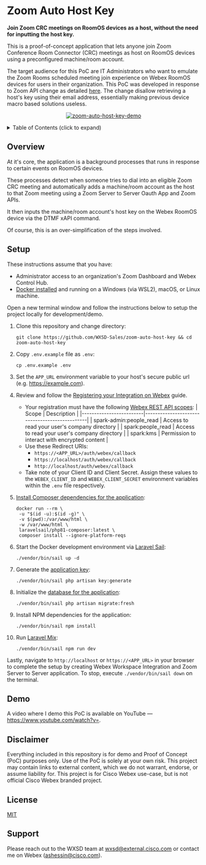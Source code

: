 Zoom Auto Host Key
==================

**Join Zoom CRC meetings on RoomOS devices as a host, without the need for inputting the host key.**

This is a proof-of-concept application that lets anyone join Zoom Conference Room Connector (CRC) meetings as host on
RoomOS devices using a preconfigured machine/room account.

The target audience for this PoC are IT Administrators who want to emulate the Zoom Rooms scheduled meeting join
experience on Webex RoomOS devices for users in their organization. This PoC was developed in response to Zoom API
change as detailed [here](https://devforum.zoom.us/t/not-able-to-retrieve-host-key-using-users-api/70898).
The change disallow retrieving a host's key using their email address, essentially making previous device macro based
solutions useless.

<p align="center">
   <a href="https://www.youtube.com/watch?v=" target="_blank">
       <img src="" alt="zoom-auto-host-key-demo"/>
    </a>
</p>

<!-- ⛔️ MD-MAGIC-EXAMPLE:START (TOC:collapse=true&collapseText=Click to expand) -->
<details>
<summary>Table of Contents (click to expand)</summary>

- [Overview](#overview)
- [Setup](#setup)
- [Demo](#demo)
- [Disclaimer](#disclaimer)
- [License](#license)
- [Support](#support)

</details>
<!-- ⛔️ MD-MAGIC-EXAMPLE:END -->


## Overview

At it's core, the application is a background processes that runs in response to certain events on RoomOS devices.

These processes detect when someone tries to dial into an eligible Zoom CRC meeting and automatically adds a
machine/room account as the host to that Zoom meeting using a Zoom Server to Server Oauth App and Zoom APIs.

It then inputs the machine/room account's host key on the Webex RoomOS device via the DTMF xAPI command.

Of course, this is an over-simplification of the steps involved.


## Setup

These instructions assume that you have:

- Administrator access to an organization's Zoom Dashboard and Webex Control Hub.
- [Docker installed](https://docs.docker.com/engine/install/) and running on a Windows (via WSL2), macOS, or Linux
  machine.

Open a new terminal window and follow the instructions below to setup the project locally for development/demo.

1. Clone this repository and change directory:
   ```
   git clone https://github.com/WXSD-Sales/zoom-auto-host-key && cd zoom-auto-host-key
   ```

2. Copy `.env.example` file as `.env`:
   ```
   cp .env.example .env
   ```

3. Set the `APP_URL` environment variable to your host's secure public url (e.g. https://example.com).

4. Review and follow the [Registering your Integration
   on Webex](https://developer.webex.com/docs/integrations#registering-your-integration) guide.
   - Your registration must have the following [Webex REST API scopes](https://developer.webex.com/docs/integrations#scopes):
     | Scope                   | Description                                   |
     |-------------------------|-----------------------------------------------|
     | spark-admin:people_read | Access to read your user's company directory  |
     | spark:people_read       | Access to read your user's company directory  |
     | spark:kms               | Permission to interact with encrypted content |
   - Use these Redirect URIs:
     - `https://<APP_URL>/auth/webex/callback`
     - `https://localhost/auth/webex/callback`
     - `http://localhost/auth/webex/callback`
   - Take note of your Client ID and Client Secret. Assign these values to the `WEBEX_CLIENT_ID`
     and `WEBEX_CLIENT_SECRET` environment variables within the `.env` file respectively.

5. [Install Composer dependencies for the application](https://laravel.com/docs/10.x/sail#installing-composer-dependencies-for-existing-projects):
   ```
   docker run --rm \
    -u "$(id -u):$(id -g)" \
    -v $(pwd):/var/www/html \
    -w /var/www/html \
    laravelsail/php81-composer:latest \
    composer install --ignore-platform-reqs
   ```

6. Start the Docker development environment via [Laravel Sail](https://laravel.com/docs/10.x/sail):
   ```
   ./vendor/bin/sail up -d
   ```

7. Generate the [application key](https://laravel.com/docs/10.x/encryption#configuration):
   ```
   ./vendor/bin/sail php artisan key:generate
   ```

8. Initialize the [database for the application](https://laravel.com/docs/9.x/migrations#drop-all-tables-migrate=):
   ```
   ./vendor/bin/sail php artisan migrate:fresh
   ```

9. Install NPM dependencies for the application:
   ```
   ./vendor/bin/sail npm install
   ```

10. Run [Laravel Mix](https://laravel.com/docs/9.x/mix):
    ```
    ./vendor/bin/sail npm run dev
    ```

Lastly, navigate to `http://localhost` or `https://<APP_URL>` in your browser to complete the setup by creating
Webex Workspace Integration and Zoom Server to Server application. To stop, execute `./vendor/bin/sail down` on the
terminal.


## Demo

A video where I demo this PoC is available on YouTube — https://www.youtube.com/watch?v=.


## Disclaimer

Everything included in this repository is for demo and Proof of Concept (PoC) purposes only. Use of the PoC is solely
at your own risk. This project may contain links to external content, which we do not warrant, endorse, or assume
liability for. This project is for Cisco Webex use-case, but is not official Cisco Webex branded project.


## License

[MIT](./LICENSE)


## Support

Please reach out to the WXSD team at [wxsd@external.cisco.com](mailto:wxsd@external.cisco.com?cc=ashessin@cisco.com&subject=Zoom%20Auto%20Host%20Key) or contact me on Webex (ashessin@cisco.com).
